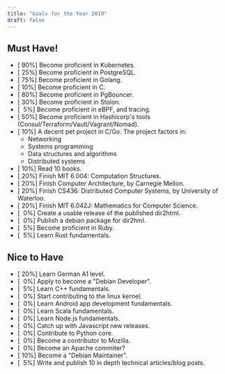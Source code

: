 ```yaml
---
title: "Goals for the Year 2019"
draft: false
---
```


## Must Have!

- \[ 90%\] Become proficient in Kubernetes.
- \[ 25%\] Become proficient in PostgreSQL.
- \[ 75%\] Become proficient in Golang.
- \[ 10%\] Become proficient in C.
- \[ 80%\] Become proficient in PgBouncer.
- \[ 30%\] Become proficient in Stolon.
- \[  5%\] Become proficient in eBPF, and tracing.
- \[ 50%\] Become proficient in Hashicorp's tools (Consul/Terraform/Vault/Vagrant/Nomad).
- \[ 10%\] A decent pet project in C/Go. The project factors in:
  - Networking
  - Systems programming
  - Data structures and algorithms
  - Distributed systems
- \[ 10%\] Read 10 books.
- \[ 20%\] Finish MIT 6.004: Computation Structures.
- \[ 20%\] Finish Computer Architecture, by Carnegie Mellon.
- \[ 20%\] Finish CS436: Distributed Computer Systems, by University of Waterloo.
- \[ 20%\] Finish MIT 6.042J: Mathematics for Computer Science.
- \[  0%\] Create a usable release of the published dir2html.
- \[  0%\] Publish a debian package for dir2hml.
- \[  5%\] Become proficient in Ruby.
- \[  5%\] Learn Rust fundamentals.

## Nice to Have

- \[ 20%\] Learn German A1 level.
- \[  0%\] Apply to become a "Debian Developer".
- \[  5%\] Learn C++ fundamentals.
- \[  0%\] Start contributing to the linux kernel.
- \[  0%\] Learn Android app development fundamentals.
- \[  0%\] Learn Scala fundamentals.
- \[  0%\] Learn Node.js fundamentals.
- \[  0%\] Catch up with Javascript new releases.
- \[  0%\] Contribute to Python core.
- \[  0%\] Become a contributor to Mozilla.
- \[  0%\] Become an Apache commiter?
- \[ 10%\] Become a "Debian Maintainer".
- \[  5%\] Write and publish 10 in depth technical articles/blog posts.
